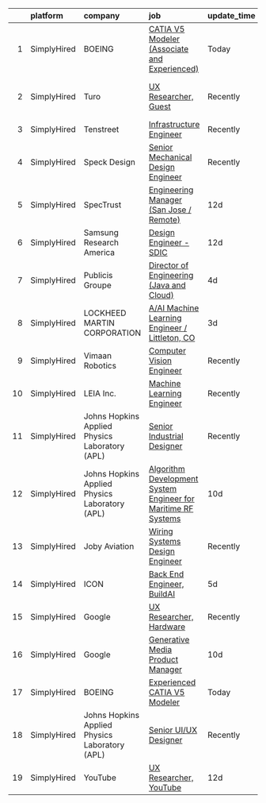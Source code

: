 

|    | platform    | company                                        | job                                                                                                                                                                           | update_time   | location                       |
|---:|:------------|:-----------------------------------------------|:------------------------------------------------------------------------------------------------------------------------------------------------------------------------------|:--------------|:-------------------------------|
|  1 | SimplyHired | BOEING                                         | [CATIA V5 Modeler (Associate and Experienced)](https://www.simplyhired.com/job/xUkkoZ_zAqyr8mOAxfB5lVAtsDM9OpPCHLl4JBrLmhrqaRAwDvAyqg?q=generative+engineer)                  | Today         | Huntington Beach, CA           |
|  2 | SimplyHired | Turo                                           | [UX Researcher, Guest](https://www.simplyhired.com/job/hD04nkTJlq5TikYWWdyJvsqnMRuDlf873-0o9GPAulbF3ABQCDVlFA?q=generative+engineer)                                          | Recently      | San Francisco, CA +6 locations |
|  3 | SimplyHired | Tenstreet                                      | [Infrastructure Engineer](https://www.simplyhired.com/job/39eqmgZ6mm3oDqCOFL3FrtFd6V1H1Qm0EqE_wdPnMigoX1aoyU78yQ?q=generative+engineer)                                       | Recently      | Tulsa, OK                      |
|  4 | SimplyHired | Speck Design                                   | [Senior Mechanical Design Engineer](https://www.simplyhired.com/job/czcQNXTYOMDvlk9sJyEuxIHl5C7sXv7dYMdtANV7C8lLaLGEJhy26Q?q=generative+engineer)                             | Recently      | San Jose, CA                   |
|  5 | SimplyHired | SpecTrust                                      | [Engineering Manager (San Jose / Remote)](https://www.simplyhired.com/job/ueuI_N65li3hsHvEduBd8F2N1aPo8DLRhMMlbZyQn-2Zt0gDK8D9LA?q=generative+engineer)                       | 12d           | San Jose, CA                   |
|  6 | SimplyHired | Samsung Research America                       | [Design Engineer - SDIC](https://www.simplyhired.com/job/Xk8H_zEul-tMBDy63lCK612HkdGLaFoVlhXsR49cdiKICyKsRqyEPg?q=generative+engineer)                                        | 12d           | San Francisco, CA              |
|  7 | SimplyHired | Publicis Groupe                                | [Director of Engineering (Java and Cloud)](https://www.simplyhired.com/job/6CwiDei1xmFEDR6agdcS-PWnVFLeOhQ8xkzJ_CTe4VeZtxtb3RNm8A?q=generative+engineer)                      | 4d            | Miami, FL                      |
|  8 | SimplyHired | LOCKHEED MARTIN CORPORATION                    | [A/AI Machine Learning Engineer / Littleton, CO](https://www.simplyhired.com/job/cTkeAJeQkb6LXDMBFuJBFxpb86yai6pxvNn9TcEfULdHddvffkG9qw?q=generative+engineer)                | 3d            | Littleton, CO                  |
|  9 | SimplyHired | Vimaan Robotics                                | [Computer Vision Engineer](https://www.simplyhired.com/job/xib5r8H7UT39bYfRICPakeSP7kD_pZX-v6FRTSYpY4NBOIT-1xU1MA?q=generative+engineer)                                      | Recently      | Santa Clara, CA                |
| 10 | SimplyHired | LEIA Inc.                                      | [Machine Learning Engineer](https://www.simplyhired.com/job/v7dNs9okyC7PVRj_R-6Y0KCGLTfDNUynZRwRbGFDI3eRctX44cMs3Q?q=generative+engineer)                                     | Recently      | Menlo Park, CA                 |
| 11 | SimplyHired | Johns Hopkins Applied Physics Laboratory (APL) | [Senior Industrial Designer](https://www.simplyhired.com/job/cWteweR2HUSB-M6HNfjiwbg6s9QWBdHzzWW_VIcrN6UKsXa3uDdpvw?q=generative+engineer)                                    | Recently      | Laurel, MD                     |
| 12 | SimplyHired | Johns Hopkins Applied Physics Laboratory (APL) | [Algorithm Development System Engineer for Maritime RF Systems](https://www.simplyhired.com/job/SJzGRKuXEQz7uv44VnSBJRUMqFkGkegDga8Y-uUDuspRAuw5h69KAg?q=generative+engineer) | 10d           | Laurel, MD                     |
| 13 | SimplyHired | Joby Aviation                                  | [Wiring Systems Design Engineer](https://www.simplyhired.com/job/ph-RtUeVS1j-cS9aYmgDjvNKis95V8_ZtjiX_OL6YJ83jhTvh2dCnQ?q=generative+engineer)                                | Recently      | Santa Cruz, CA                 |
| 14 | SimplyHired | ICON                                           | [Back End Engineer, BuildAI](https://www.simplyhired.com/job/qPAinxRXbyxLXqH9Np_e_D427ak2DNv4q0SnJztTde8bCLr_eO6ehA?q=generative+engineer)                                    | 5d            | Austin, TX                     |
| 15 | SimplyHired | Google                                         | [UX Researcher, Hardware](https://www.simplyhired.com/job/39fdBQ0tlySmYMNSLCf7WqSbtzqwciZlK3jGt8KZpEJ_75gPb-fN_w?q=generative+engineer)                                       | Recently      | Mountain View, CA              |
| 16 | SimplyHired | Google                                         | [Generative Media Product Manager](https://www.simplyhired.com/job/uqIc-sgUcwgM5htIQCMO84aE_ZijcHOm8me38qdTsMKqYGvHGrTy8A?q=generative+engineer)                              | 10d           | Mountain View, CA              |
| 17 | SimplyHired | BOEING                                         | [Experienced CATIA V5 Modeler](https://www.simplyhired.com/job/z8tIuR1hbny6r6LIpSUXAjkYmaD-DY8YRi35ysAojrVfYzicN55dlg?q=generative+engineer)                                  | Today         | Huntington Beach, CA           |
| 18 | SimplyHired | Johns Hopkins Applied Physics Laboratory (APL) | [Senior UI/UX Designer](https://www.simplyhired.com/job/XekYxeyyApVfVLZhaQnb7XFlFwSQ8hvveUoKxsi_oR4UHQdCGCeMbg?q=generative+engineer)                                         | Recently      | Laurel, MD                     |
| 19 | SimplyHired | YouTube                                        | [UX Researcher, YouTube](https://www.simplyhired.com/job/l93ibmkOKRi_j1KvXmEYz2hmmPcSSOb41b7H0D9XeYie7_Kcu4tXZA?q=generative+engineer)                                        | 12d           | San Bruno, CA                  |